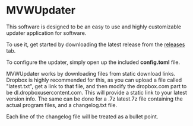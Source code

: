 # MVWUpdater

This software is designed to be an easy to use and highly customizable updater application for software.

To use it, get started by downloading the latest release from the [releases](https://github.com/SteveOhIo/MVWUpdater/releases) tab.

To configure the updater, simply open up the included **config.toml** file.

MVWUpdater works by downloading files from static download links. Dropbox is highly recommended for this, as you can upload a file called "latest.txt", get a link to that file, and then modify the dropbox.com part to be dl.dropboxusercontent.com. This will provide a static link to your latest version info. The same can be done for a .7z latest.7z file containing the actual program files, and a changelog.txt file.

Each line of the changelog file will be treated as a bullet point.
